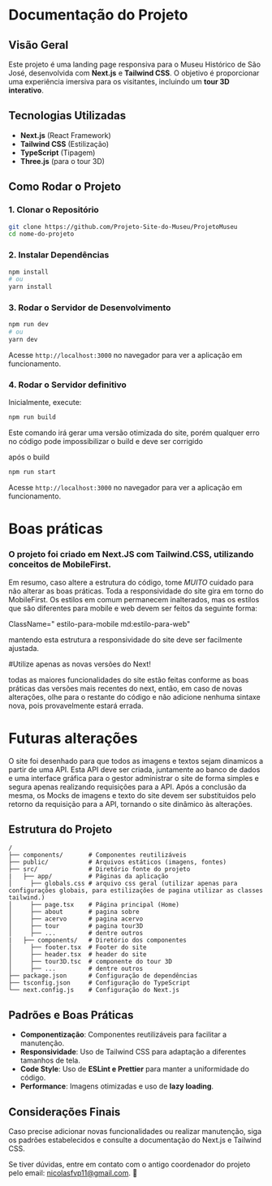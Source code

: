 # Documentação do Projeto

## Visão Geral
Este projeto é uma landing page responsiva para o Museu Histórico de São José, desenvolvida com **Next.js** e **Tailwind CSS**. O objetivo é proporcionar uma experiência imersiva para os visitantes, incluindo um **tour 3D interativo**.

## Tecnologias Utilizadas
- **Next.js** (React Framework)
- **Tailwind CSS** (Estilização)
- **TypeScript** (Tipagem)
- **Three.js** (para o tour 3D)

## Como Rodar o Projeto
### 1. Clonar o Repositório
```bash
git clone https://github.com/Projeto-Site-do-Museu/ProjetoMuseu
cd nome-do-projeto
```

### 2. Instalar Dependências
```bash
npm install
# ou
yarn install
```

### 3. Rodar o Servidor de Desenvolvimento
```bash
npm run dev
# ou
yarn dev
```

Acesse `http://localhost:3000` no navegador para ver a aplicação em funcionamento.
### 4. Rodar o Servidor definitivo

Inicialmente, execute: 

```bash
npm run build
```

Este comando irá gerar uma versão otimizada do site, porém qualquer erro no código pode impossibilizar o build e deve ser corrigido

após o build

```bash
npm run start
```

Acesse `http://localhost:3000` no navegador para ver a aplicação em funcionamento.

# Boas práticas

### O projeto foi criado em Next.JS com Tailwind.CSS, utilizando conceitos de MobileFirst.
Em resumo, caso altere a estrutura do código, tome *MUITO* cuidado para não alterar as boas práticas.
Toda a responsividade do site gira em torno do MobileFirst. Os estilos em comum permanecem inalterados, mas os estilos que são diferentes para mobile e web devem ser feitos da seguinte forma:

ClassName=" estilo-para-mobile md:estilo-para-web"

mantendo esta estrutura a responsividade do site deve ser facilmente ajustada.

#Utilize apenas as novas versões do Next!

todas as maiores funcionalidades do site estão feitas conforme as boas práticas das versões mais recentes do next, então, em caso de novas alterações, olhe para o restante do código e não adicione nenhuma sintaxe nova, pois provavelmente estará errada.

# Futuras alterações 

O site foi desenhado para que todos as imagens e textos sejam dinamicos a partir de uma API. Esta API deve ser criada, juntamente ao banco de dados e uma interface gráfica para o gestor administrar o site de forma simples e segura apenas realizando requisições para a API. Após a conclusão da mesma, os Mocks de imagens e texto do site devem ser substituidos pelo retorno da requisição para a API, tornando o site dinâmico às alterações.

## Estrutura do Projeto
```
/
├── components/       # Componentes reutilizáveis
├── public/           # Arquivos estáticos (imagens, fontes)
├── src/              # Diretório fonte do projeto
|   ├── app/          # Páginas da aplicação
│     ├── globals.css # arquivo css geral (utilizar apenas para configurações globais, para estilizações de pagina utilizar as classes tailwind.)
│     ├── page.tsx    # Página principal (Home)
│     ├── about       # pagina sobre
│     ├── acervo      # pagina acervo
│     ├── tour        # pagina tour3D
│     ├── ...         # dentre outros
|   ├── components/   # Diretório dos componentes
│     ├── footer.tsx  # Footer do site
│     ├── header.tsx  # header do site
│     ├── tour3D.tsc  # componente do tour 3D
│     ├── ...         # dentre outros
├── package.json      # Configuração de dependências
├── tsconfig.json     # Configuração do TypeScript
└── next.config.js    # Configuração do Next.js
```

## Padrões e Boas Práticas
- **Componentização**: Componentes reutilizáveis para facilitar a manutenção.
- **Responsividade**: Uso de Tailwind CSS para adaptação a diferentes tamanhos de tela.
- **Code Style**: Uso de **ESLint e Prettier** para manter a uniformidade do código.
- **Performance**: Imagens otimizadas e uso de **lazy loading**.

## Considerações Finais
Caso precise adicionar novas funcionalidades ou realizar manutenção, siga os padrões estabelecidos e consulte a documentação do Next.js e Tailwind CSS.

Se tiver dúvidas, entre em contato com o antigo coordenador do projeto pelo email: nicolasfvp11@gmail.com. 🚀


